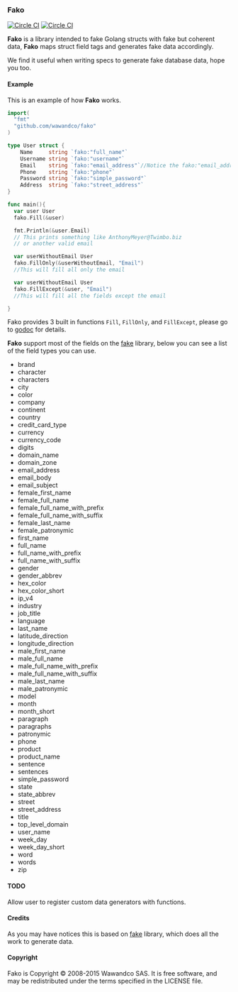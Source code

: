 ### Fako

[![Circle CI](https://circleci.com/gh/wawandco/fako.svg?style=svg)](https://circleci.com/gh/wawandco/fako) [![Circle CI](https://img.shields.io/badge/godoc-docs-blue.svg)](https://godoc.org/github.com/wawandco/fako)


**Fako** is a library intended to fake Golang structs with fake but coherent data, **Fako** maps struct field tags and generates fake data accordingly.

We find it useful when writing specs to generate fake database data, hope you too.

#### Example

This is an example of how **Fako** works.

```go
import(
  "fmt"
  "github.com/wawandco/fako"
)

type User struct {
    Name     string `fako:"full_name"`
  	Username string `fako:"username"`
  	Email    string `fako:"email_address"`//Notice the fako:"email_address" tag
  	Phone    string `fako:"phone"`
  	Password string `fako:"simple_password"`
  	Address  string `fako:"street_address"`
}

func main(){
  var user User
  fako.Fill(&user)

  fmt.Println(&user.Email)
  // This prints something like AnthonyMeyer@Twimbo.biz
  // or another valid email

  var userWithoutEmail User
  fako.FillOnly(&userWithoutEmail, "Email")
  //This will fill all only the email

  var userWithoutEmail User
  fako.FillExcept(&user, "Email")
  //This will fill all the fields except the email

}
```

Fako provides 3 built in functions `Fill`, `FillOnly`, and `FillExcept`, please go to [godoc](https://godoc.org/github.com/wawandco/fako) for details.

**Fako** support most of the fields on the [fake](https://github.com/icrowley/fake)  library, below you can see a list of the field types you can use.

- brand
- character
- characters
- city
- color
- company
- continent
- country
- credit_card_type
- currency
- currency_code
- digits
- domain_name
- domain_zone
- email_address
- email_body
- email_subject
- female_first_name
- female_full_name
- female_full_name_with_prefix
- female_full_name_with_suffix
- female_last_name
- female_patronymic
- first_name
- full_name
- full_name_with_prefix
- full_name_with_suffix
- gender
- gender_abbrev
- hex_color
- hex_color_short
- ip_v4
- industry
- job_title
- language
- last_name
- latitude_direction
- longitude_direction
- male_first_name
- male_full_name
- male_full_name_with_prefix
- male_full_name_with_suffix
- male_last_name
- male_patronymic
- model
- month
- month_short
- paragraph
- paragraphs
- patronymic
- phone
- product
- product_name
- sentence
- sentences
- simple_password
- state
- state_abbrev
- street
- street_address
- title
- top_level_domain
- user_name
- week_day
- week_day_short
- word
- words
- zip

#### TODO
Allow user to register custom data generators with functions.

#### Credits
As you may have notices this is based on [fake](https://github.com/icrowley/fake) library, which does all the work to generate data.

#### Copyright
Fako is Copyright © 2008-2015 Wawandco SAS. It is free software, and may be redistributed under the terms specified in the LICENSE file.
